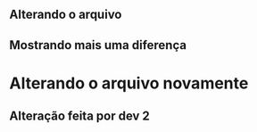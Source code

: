 ## Alterando o arquivo 
## Mostrando mais uma diferença 
<h1>Alterando o arquivo novamente</h1>
<h2>Alteração feita por dev 2</h2>